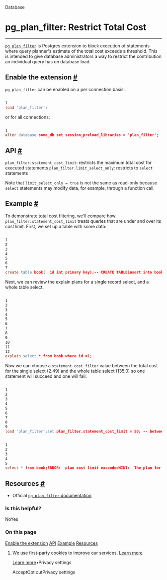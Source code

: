 Database

# pg\_plan\_filter: Restrict Total Cost

* * *

[`pg_plan_filter`](https://github.com/pgexperts/pg_plan_filter) is Postgres extension to block execution of statements where query planner's estimate of the total cost exceeds a threshold. This is intended to give database administrators a way to restrict the contribution an individual query has on database load.

## Enable the extension [\#](https://supabase.com/docs/guides/database/extensions/pg_plan_filter\#enable-the-extension)

`pg_plan_filter` can be enabled on a per connection basis:

```flex

1
load 'plan_filter';
```

or for all connections:

```flex

1
alter database some_db set session_preload_libraries = 'plan_filter';
```

## API [\#](https://supabase.com/docs/guides/database/extensions/pg_plan_filter\#api)

`plan_filter.statement_cost_limit`: restricts the maximum total cost for executed statements
`plan_filter.limit_select_only`: restricts to `select` statements

Note that `limit_select_only = true` is not the same as read-only because `select` statements may modify data, for example, through a function call.

## Example [\#](https://supabase.com/docs/guides/database/extensions/pg_plan_filter\#example)

To demonstrate total cost filtering, we'll compare how `plan_filter.statement_cost_limit` treats queries that are under and over its cost limit. First, we set up a table with some data:

```flex

1
2
3
4
5
6
7
create table book(  id int primary key);-- CREATE TABLEinsert into book(id) select * from generate_series(1, 10000);-- INSERT 0 10000
```

Next, we can review the explain plans for a single record select, and a whole table select.

```flex

1
2
3
4
5
6
7
8
9
10
11
12
explain select * from book where id =1;                                QUERY PLAN--------------------------------------------------------------------------- Index Only Scan using book_pkey on book  (cost=0.28..2.49 rows=1 width=4)   Index Cond: (id = 1)(2 rows)explain select * from book;                       QUERY PLAN--------------------------------------------------------- Seq Scan on book  (cost=0.00..135.00 rows=10000 width=4)(1 row)
```

Now we can choose a `statement_cost_filter` value between the total cost for the single select (2.49) and the whole table select (135.0) so one statement will succeed and one will fail.

```flex

1
2
3
4
5
6
7
8
9
load 'plan_filter';set plan_filter.statement_cost_limit = 50; -- between 2.49 and 135.0select * from book where id = 1; id----  1(1 row)-- SUCCESS
```

```flex

1
2
3
4
5
select * from book;ERROR:  plan cost limit exceededHINT:  The plan for your query shows that it would probably have an excessive run time. This may be due to a logic error in the SQL, or it maybe just a very costly query. Rewrite your query or increase the configuration parameter "plan_filter.statement_cost_limit".-- FAILURE
```

## Resources [\#](https://supabase.com/docs/guides/database/extensions/pg_plan_filter\#resources)

- Official [`pg_plan_filter` documentation](https://github.com/pgexperts/pg_plan_filter)

### Is this helpful?

NoYes

### On this page

[Enable the extension](https://supabase.com/docs/guides/database/extensions/pg_plan_filter#enable-the-extension) [API](https://supabase.com/docs/guides/database/extensions/pg_plan_filter#api) [Example](https://supabase.com/docs/guides/database/extensions/pg_plan_filter#example) [Resources](https://supabase.com/docs/guides/database/extensions/pg_plan_filter#resources)

1. We use first-party cookies to improve our services. [Learn more](https://supabase.com/privacy#8-cookies-and-similar-technologies-used-on-our-european-services)



   [Learn more](https://supabase.com/privacy#8-cookies-and-similar-technologies-used-on-our-european-services)•Privacy settings





   AcceptOpt outPrivacy settings